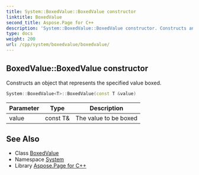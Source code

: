 ```yaml
---
title: System::BoxedValue::BoxedValue constructor
linktitle: BoxedValue
second_title: Aspose.Page for C++
description: 'System::BoxedValue::BoxedValue constructor. Constructs an object that represents the specified value boxed in C++.'
type: docs
weight: 200
url: /cpp/system/boxedvalue/boxedvalue/
---
```

## BoxedValue::BoxedValue constructor


Constructs an object that represents the specified value boxed.

```cpp
System::BoxedValue<T>::BoxedValue(const T &value)
```


| Parameter | Type | Description |
| --- | --- | --- |
| value | const T\& | The value to be boxed |

## See Also

* Class [BoxedValue](../)
* Namespace [System](../../)
* Library [Aspose.Page for C++](../../../)
